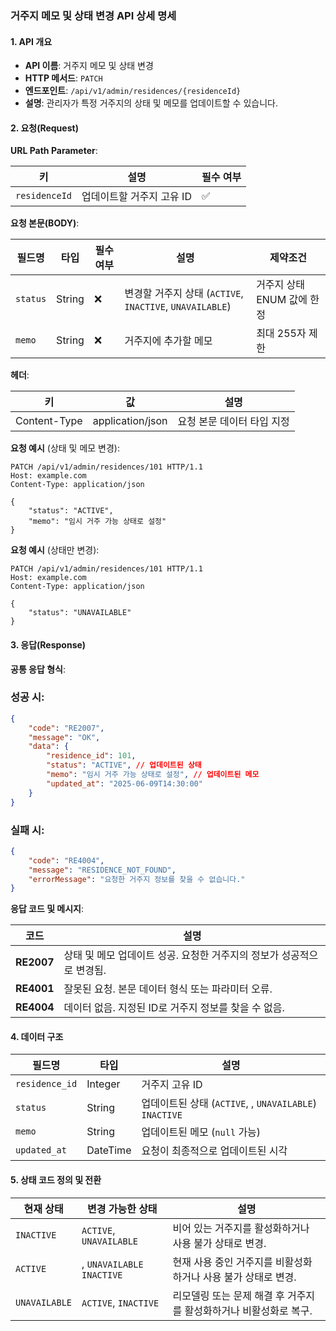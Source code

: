 ### 거주지 메모 및 상태 변경 API 상세 명세
#### **1. API 개요**
- **API 이름**: 거주지 메모 및 상태 변경
- **HTTP 메서드**: `PATCH`
- **엔드포인트**: `/api/v1/admin/residences/{residenceId}`
- **설명**: 관리자가 특정 거주지의 상태 및 메모를 업데이트할 수 있습니다.

#### **2. 요청(Request)**
**URL Path Parameter**:

| **키** | **설명** | **필수 여부** |
| --- | --- | --- |
| `residenceId` | 업데이트할 거주지 고유 ID | ✅ |
**요청 본문(BODY)**:

| **필드명** | **타입** | **필수 여부** | **설명** | **제약조건** |
| --- | --- | --- | --- | --- |
| `status` | String | ❌ | 변경할 거주지 상태 (`ACTIVE`, `INACTIVE`, `UNAVAILABLE`)  | 거주지 상태 ENUM 값에 한정 |
| `memo` | String | ❌ | 거주지에 추가할 메모 | 최대 255자 제한 |
**헤더**:

| **키** | **값** | **설명** |
| --- | --- | --- |
| Content-Type | application/json | 요청 본문 데이터 타입 지정 |
**요청 예시** (상태 및 메모 변경):
``` http
PATCH /api/v1/admin/residences/101 HTTP/1.1
Host: example.com
Content-Type: application/json

{
    "status": "ACTIVE",
    "memo": "임시 거주 가능 상태로 설정"
}
```
**요청 예시** (상태만 변경):
``` http
PATCH /api/v1/admin/residences/101 HTTP/1.1
Host: example.com
Content-Type: application/json

{
    "status": "UNAVAILABLE"
}
```
#### **3. 응답(Response)**
**공통 응답 형식**:
### 성공 시:
``` json
{
    "code": "RE2007",
    "message": "OK",
    "data": {
        "residence_id": 101,
        "status": "ACTIVE", // 업데이트된 상태
        "memo": "임시 거주 가능 상태로 설정", // 업데이트된 메모
        "updated_at": "2025-06-09T14:30:00"
    }
}
```
### 실패 시:
``` json
{
    "code": "RE4004",
    "message": "RESIDENCE_NOT_FOUND",
    "errorMessage": "요청한 거주지 정보를 찾을 수 없습니다."
}
```
**응답 코드 및 메시지**:

| **코드** | **설명** |
| --- | --- |
| **RE2007** | 상태 및 메모 업데이트 성공. 요청한 거주지의 정보가 성공적으로 변경됨. |
| **RE4001** | 잘못된 요청. 본문 데이터 형식 또는 파라미터 오류. |
| **RE4004** | 데이터 없음. 지정된 ID로 거주지 정보를 찾을 수 없음. |
#### **4. 데이터 구조**

| **필드명** | **타입** | **설명** |
| --- | --- | --- |
| `residence_id` | Integer | 거주지 고유 ID |
| `status` | String | 업데이트된 상태 (`ACTIVE`, , `UNAVAILABLE`) `INACTIVE` |
| `memo` | String | 업데이트된 메모 (`null` 가능) |
| `updated_at` | DateTime | 요청이 최종적으로 업데이트된 시각 |
#### **5. 상태 코드 정의 및 전환**

| **현재 상태** | **변경 가능한 상태** | **설명** |
| --- | --- | --- |
| `INACTIVE` | `ACTIVE`, `UNAVAILABLE` | 비어 있는 거주지를 활성화하거나 사용 불가 상태로 변경. |
| `ACTIVE` | , `UNAVAILABLE` `INACTIVE` | 현재 사용 중인 거주지를 비활성화하거나 사용 불가 상태로 변경. |
| `UNAVAILABLE` | `ACTIVE`, `INACTIVE` | 리모델링 또는 문제 해결 후 거주지를 활성화하거나 비활성화로 복구. |
